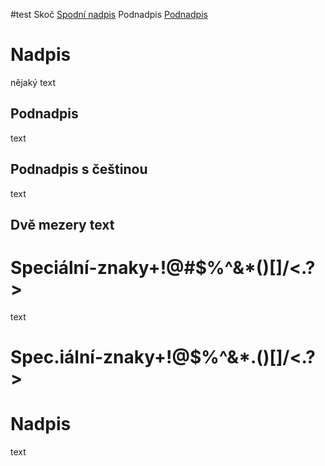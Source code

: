 #test
Skoč [Spodní nadpis](#n2)
Podnadpis [Podnadpis](#podnadpis-s-češtinou)
# Nadpis
nějaký text

## Podnadpis
text

## Podnadpis s češtinou
text 

## Dvě mezery  text
<a name="n2"></a>

# Speciální-znaky+!@#$%^&*()[]/\<.?>
text


# Spec.iální-znaky+!@$%^&*.()[]/\<.?>
Nadpis
======
text
